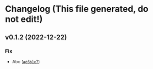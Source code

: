 # Changelog (This file generated, do not edit!)

<!--next-version-placeholder-->

## v0.1.2 (2022-12-22)
### Fix
* Abc ([`ad6b1e7`](https://github.com/wintero92/python-package-template/commit/ad6b1e7aec5a6be9e974bdab10f371a62d99401a))